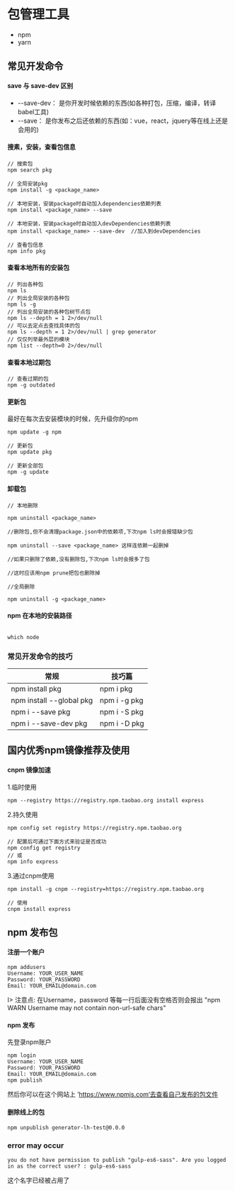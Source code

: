 # 包管理工具

+ npm
+ yarn

## 常见开发命令

#### save 与 save-dev 区别

+ --save-dev： 是你开发时候依赖的东西(如各种打包，压缩，编译，转译babel工具)     
+ --save： 是你发布之后还依赖的东西(如：vue，react，jquery等在线上还是会用的)


#### 搜素，安装，查看包信息

```
// 搜索包
npm search pkg

// 全局安装pkg
npm install -g <package_name>

// 本地安装，安装package时自动加入dependencies依赖列表
npm install <package_name> --save

// 本地安装，安装package时自动加入devDependencies依赖列表
npm install <package_name> --save-dev  //加入到devDependencies

// 查看包信息
npm info pkg

```

#### 查看本地所有的安装包

```
// 列出各种包
npm ls
// 列出全局安装的各种包
npm ls -g
// 列出全局安装的各种包树节点包
npm ls --depth = 1 2>/dev/null
// 可以去定点去查找具体的包
npm ls --depth = 1 2>/dev/null | grep generator
// 仅仅列举最外层的模块
npm list --depth=0 2>/dev/null

```

#### 查看本地过期包

```
// 查看过期的包
npm -g outdated
```


#### 更新包

最好在每次去安装模块的时候，先升级你的npm

```
npm update -g npm

// 更新包
npm update pkg

// 更新全部包
npm -g update

```

#### 卸载包

```
// 本地删除

npm uninstall <package_name>

//删除包,但不会清理package.json中的依赖项,下次npm ls时会报错缺少包

npm uninstall --save <package_name> 这样连依赖一起删掉

//如果只删除了依赖,没有删除包,下次npm ls时会报多了包

//这时应该用npm prune把包也删除掉

//全局删除

npm uninstall -g <package_name>

```

#### npm 在本地的安装路径

```

which node

```

### 常见开发命令的技巧


常规 | 技巧篇
--- | ---
npm install pkg | npm i pkg
npm install --global pkg | npm i -g pkg
npm i --save pkg | npm i -S pkg
npm i --save-dev pkg | npm i -D pkg


## 国内优秀npm镜像推荐及使用

#### cnpm 镜像加速

1.临时使用

```
npm --registry https://registry.npm.taobao.org install express

```

2.持久使用

```
npm config set registry https://registry.npm.taobao.org

// 配置后可通过下面方式来验证是否成功
npm config get registry
// 或
npm info express

```

3.通过cnpm使用

```
npm install -g cnpm --registry=https://registry.npm.taobao.org

// 使用
cnpm install express

```

## npm 发布包

#### 注册一个账户

```
npm addusers
Username: YOUR_USER_NAME
Password: YOUR_PASSWORD
Email: YOUR_EMAIL@domain.com
```
I> 注意点: 在Username，password 等每一行后面没有空格否则会报出 "npm WARN Username may not contain non-url-safe chars"

#### npm 发布

先登录npm账户

```
npm login
Username: YOUR_USER_NAME
Password: YOUR_PASSWORD
Email: YOUR_EMAIL@domain.com
npm publish
```

然后你可以在这个网站上 ’https://www.npmjs.com‘去查看自己发布的包文件

#### 删除线上的包

```
npm unpublish generator-lh-test@0.0.0
```

### error may occur

```
you do not have permission to publish "gulp-es6-sass". Are you logged in as the correct user? : gulp-es6-sass

```
这个名字已经被占用了


